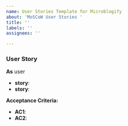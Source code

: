 ```yaml
---
name: User Stories Template for Microblogify
about: 'MoSCoW User Stories '
title: ''
labels: ''
assignees: ''

---
```


### User Story

**As** user
- **story**: 
- **story**:

**Acceptance Criteria:**  
- **AC1**: 
- **AC2**:
